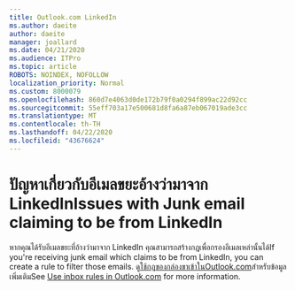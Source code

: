 ```yaml
---
title: Outlook.com LinkedIn
ms.author: daeite
author: daeite
manager: joallard
ms.date: 04/21/2020
ms.audience: ITPro
ms.topic: article
ROBOTS: NOINDEX, NOFOLLOW
localization_priority: Normal
ms.custom: 8000079
ms.openlocfilehash: 860d7e4063d0de172b79f0a0294f899ac22d92cc
ms.sourcegitcommit: 55eff703a17e500681d8fa6a87eb067019ade3cc
ms.translationtype: MT
ms.contentlocale: th-TH
ms.lasthandoff: 04/22/2020
ms.locfileid: "43676624"
---
```

# <a name="issues-with-junk-email-claiming-to-be-from-linkedin"></a><span data-ttu-id="010f4-102">ปัญหาเกี่ยวกับอีเมลขยะอ้างว่ามาจาก LinkedIn</span><span class="sxs-lookup"><span data-stu-id="010f4-102">Issues with Junk email claiming to be from LinkedIn</span></span>

<span data-ttu-id="010f4-103">หากคุณได้รับอีเมลขยะที่อ้างว่ามาจาก LinkedIn คุณสามารถสร้างกฎเพื่อกรองอีเมลเหล่านั้นได้</span><span class="sxs-lookup"><span data-stu-id="010f4-103">If you're receiving junk email which claims to be from LinkedIn, you can create a rule to filter those emails.</span></span>
<span data-ttu-id="010f4-104">ดู[ใช้กฎของกล่องขาเข้าในOutlook.com](https://aka.ms/OutlookComInboxRules)สําหรับข้อมูลเพิ่มเติม</span><span class="sxs-lookup"><span data-stu-id="010f4-104">See [Use inbox rules in Outlook.com](https://aka.ms/OutlookComInboxRules) for more information.</span></span>


